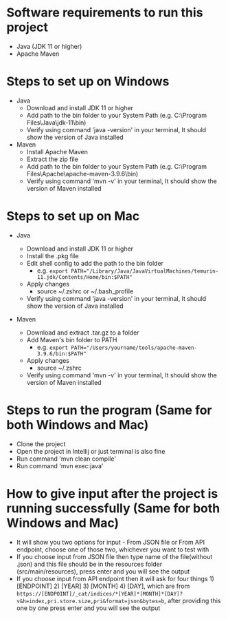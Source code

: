 # Software requirements to run this project

- Java (JDK 11 or higher)
- Apache Maven

# Steps to set up on Windows

- Java
  - Download and install JDK 11 or higher
  - Add path to the bin folder to your System Path (e.g. C:\Program Files\Java\jdk-11\bin)
  - Verify using command 'java -version' in your terminal, It should show the version of Java installed
- Maven
  - Install Apache Maven
  - Extract the zip file
  - Add path to the bin folder to your System Path (e.g. C:\Program Files\Apache\apache-maven-3.9.6\bin)
  - Verify using command 'mvn -v' in your terminal, It should show the version of Maven installed

# Steps to set up on Mac

- Java
  - Download and install JDK 11 or higher
  - Install the .pkg file
  - Edit shell config to add the path to the bin folder
    - e.g. `export PATH="/Library/Java/JavaVirtualMachines/temurin-11.jdk/Contents/Home/bin:$PATH"`
  - Apply changes
    - source ~/.zshrc or ~/.bash_profile
  - Verify using command 'java -version' in your terminal, It should show the version of Java installed
 
- Maven
  - Download and extract .tar.gz to a folder
  - Add Maven's bin folder to PATH
    - e.g. `export PATH="/Users/yourname/tools/apache-maven-3.9.6/bin:$PATH"`
  - Apply changes
    - source ~/.zshrc
  - Verify using command 'mvn -v' in your terminal, It should show the version of Maven installed
 
# Steps to run the program (Same for both Windows and Mac)

- Clone the project
- Open the project in Intellij or just terminal is also fine
- Run command 'mvn clean compile'
- Run command 'mvn exec:java'

# How to give input after the project is running successfully (Same for both Windows and Mac)

- It will show you two options for input - From JSON file or From API endpoint, choose one of those two, whichever you want to test with
- If you choose input from JSON file then type name of the file(without .json) and this file should be in the resources folder (src/main/resources),
  press enter and you will see the output
- If you choose input from API endpoint then it will ask for four things 1) [ENDPOINT] 2) [YEAR] 3) [MONTH] 4) [DAY], which are from
  `https://[ENDPOINT]/_cat/indices/*[YEAR]*[MONTH]*[DAY]?v&h=index,pri.store.size,pri&format=json&bytes=b`, after providing this one by one
  press enter and you will see the output
